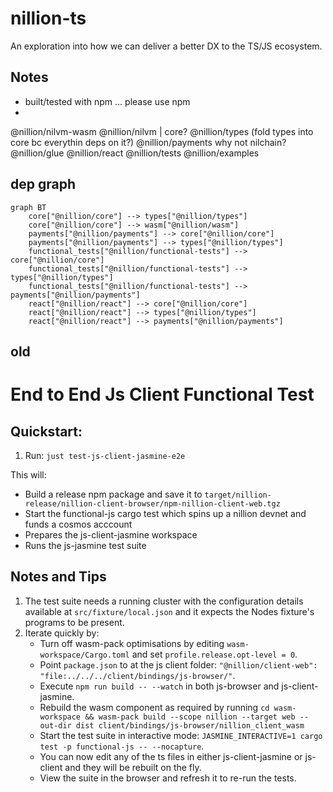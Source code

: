 # nillion-ts

An exploration into how we can deliver a better DX to the TS/JS ecosystem.

## Notes

- built/tested with npm ... please use npm
-

@nillion/nilvm-wasm
@nillion/nilvm | core?
@nillion/types (fold types into core bc everythin deps on it?)
@nillion/payments why not nilchain?
@nillion/glue
@nillion/react
@nillion/tests
@nillion/examples

## dep graph

```mermaid
graph BT
    core["@nillion/core"] --> types["@nillion/types"]
    core["@nillion/core"] --> wasm["@nillion/wasm"]
    payments["@nillion/payments"] --> core["@nillion/core"]
    payments["@nillion/payments"] --> types["@nillion/types"]
    functional_tests["@nillion/functional-tests"] --> core["@nillion/core"]
    functional_tests["@nillion/functional-tests"] --> types["@nillion/types"]
    functional_tests["@nillion/functional-tests"] --> payments["@nillion/payments"]
    react["@nillion/react"] --> core["@nillion/core"]
    react["@nillion/react"] --> types["@nillion/types"]
    react["@nillion/react"] --> payments["@nillion/payments"]
```

## old

# End to End Js Client Functional Test

## Quickstart:

1. Run: `just test-js-client-jasmine-e2e`

This will:

- Build a release npm package and save it to `target/nillion-release/nillion-client-browser/npm-nillion-client-web.tgz`
- Start the functional-js cargo test which spins up a nillion devnet and funds a cosmos acccount
- Prepares the js-client-jasmine workspace
- Runs the js-jasmine test suite

## Notes and Tips

1. The test suite needs a running cluster with the configuration details available at `src/fixture/local.json` and it
   expects the Nodes fixture's programs to be present.
2. Iterate quickly by:
    - Turn off wasm-pack optimisations by editing `wasm-workspace/Cargo.toml` and set `profile.release.opt-level = 0`.
    - Point `package.json` to at the js client
      folder: `"@nillion/client-web": "file:../../../client/bindings/js-browser/"`.
    - Execute `npm run build -- --watch` in both js-browser and js-client-jasmine.
    - Rebuild the wasm component as required by
      running `cd wasm-workspace && wasm-pack build --scope nillion --target web --out-dir dist client/bindings/js-browser/nillion_client_wasm`
    - Start the test suite in interactive mode: `JASMINE_INTERACTIVE=1 cargo test -p functional-js -- --nocapture`.
    - You can now edit any of the ts files in either js-client-jasmine or js-client and they will be rebuilt on the fly.
    - View the suite in the browser and refresh it to re-run the tests.
